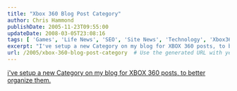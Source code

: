 ```yaml
---
title: "Xbox 360 Blog Post Category"
author: Chris Hammond
publishDate: 2005-11-23T09:55:00
updateDate: 2008-03-05T23:08:16
tags: [ 'Games', 'Life News', 'SEO', 'Site News', 'Technology', 'Xbox360' ]
excerpt: "I've setup a new Category on my blog for XBOX 360 posts, to better organize..."
url: /2005/xbox-360-blog-post-category  # Use the generated URL with year
---
```

<p><a href="https://www.chrishammond.com/tags/tabid/55/tags/xbox360/default">i've setup a new Category on my blog for XBOX 360 posts, to better organize them.</a></p>
